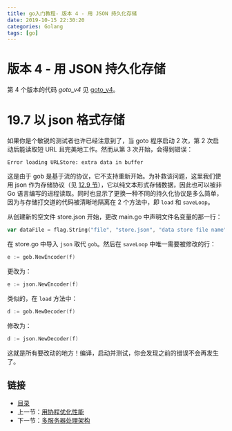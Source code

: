 ```yaml
---
title: go入门教程- 版本 4 - 用 JSON 持久化存储   
date: 2019-10-15 22:30:20   
categories: Golang   
tags: [go]   
---
```

# 版本 4 - 用 JSON 持久化存储

第 4 个版本的代码 *goto_v4* 见 [goto_v4](examples/chapter_19/goto_v4)。

# 19.7 以 json 格式存储

如果你是个敏锐的测试者也许已经注意到了，当 goto 程序启动 2 次，第 2 次启动后能读取短 URL 且完美地工作。然而从第 3 次开始，会得到错误：

	Error loading URLStore: extra data in buffer

这是由于 gob 是基于流的协议，它不支持重新开始。为补救该问题，这里我们使用 json 作为存储协议（见 [12.9 节](file://12.9.md)），它以纯文本形式存储数据，因此也可以被非 Go 语言编写的进程读取。同时也显示了更换一种不同的持久化协议是多么简单，因为与存储打交道的代码被清晰地隔离在 2 个方法中，即 `load` 和 `saveLoop`。

从创建新的空文件 store.json 开始，更改 main.go 中声明文件名变量的那一行：
```go
var dataFile = flag.String("file", "store.json", "data store file name")
```

在 store.go 中导入 `json` 取代 `gob`。然后在 `saveLoop` 中唯一需要被修改的行：
```go
e := gob.NewEncoder(f)
```

更改为：
```go
e := json.NewEncoder(f)
```

类似的，在 `load` 方法中：
```go
d := gob.NewDecoder(f)
```

修改为：
```go
d := json.NewDecoder(f)
```

这就是所有要改动的地方！编译，启动并测试，你会发现之前的错误不会再发生了。

## 链接

- [目录](https://blog.zshipu.com/2019/10/15/golang/20191015/directory/)
- 上一节：[用协程优化性能](file://19.6.md)
- 下一节：[多服务器处理架构](file://19.8.md)
